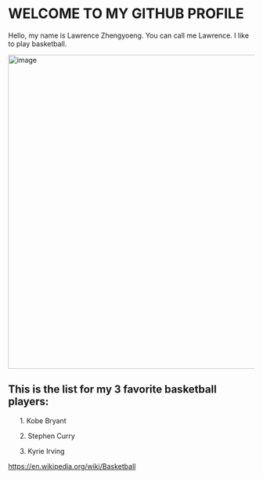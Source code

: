 <h1>WELCOME TO MY GITHUB PROFILE</h1>
<p>Hello, my name is Lawrence Zhengyoeng. You can call me Lawrence. I like to play basketball.</p>
<img width="960" height="640" alt="image" src="https://github.com/user-attachments/assets/996f5313-2fa5-4f38-bc50-bf3f140e2e69" />

<h2>This is the list for my 3 favorite basketball players:</h2>
<ol>1. Kobe Bryant</ol>
<ol>2. Stephen Curry</ol>
<ol>3. Kyrie Irving</ol>

<a>https://en.wikipedia.org/wiki/Basketball<a>

